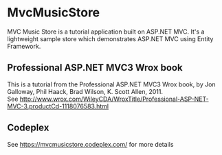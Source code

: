 # MvcMusicStore
MVC Music Store is a tutorial application built on ASP.NET MVC. It's a lightweight sample store which demonstrates ASP.NET MVC using Entity Framework.

## Professional ASP.NET MVC3 Wrox book
This is a tutorial from the Professional ASP.NET MVC3 Wrox book, by Jon Galloway, Phil Haack, Brad Wilson, K. Scott Allen, 2011.  
See http://www.wrox.com/WileyCDA/WroxTitle/Professional-ASP-NET-MVC-3.productCd-1118076583.html  

## Codeplex
See https://mvcmusicstore.codeplex.com/ for more details  

